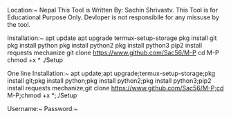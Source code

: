 Location:~ Nepal
This Tool is Written By: Sachin Shrivastv.
This Tool is for Educational Purpose Only.
Devloper is not responsibile for any missuse by the tool.

Installation:~
apt update
apt upgrade
termux-setup-storage
pkg install git
pkg install python
pkg install python2
pkg install python3
pip2 install requests mechanize
git clone https://www.github.com/Sac56/M-P
cd M-P
chmod +x *
./Setup

One line Installation:~
apt update;apt upgrade;termux-setup-storage;pkg install git;pkg install python;pkg install python2;pkg install python3;pip2 install requests mechanize;git clone https://www.github.com/Sac56/M-P;cd M-P;chmod +x *;./Setup


Username:~ 
Password:~



